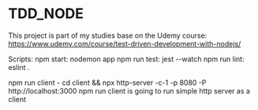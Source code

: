 # TDD_NODE

This project is part of my studies base on the Udemy course: https://www.udemy.com/course/test-driven-development-with-nodejs/

Scripts:
npm start: nodemon app
npm run test: jest --watch
npm run lint: eslint .

npm run client - cd client && npx http-server -c-1 -p 8080 -P http://localhost:3000
npm run client is going to run simple http server as a client
